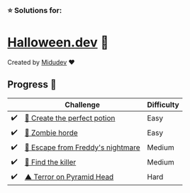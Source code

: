 ### ⭐ Solutions for:
# [Halloween.dev](https://halloween.dev) 🎃

Created by [Midudev](https://twitter.com/midudev) ❤️

## Progress 📅

|  | Challenge  | Difficulty |
| ------------- | -------------- | -------------- |
| ✔️ | [ 🧙 Create the perfect potion ](/halloween.dev/1-create-the-perfect-potion)  |  Easy |
| ✔️ | [ 🧟 Zombie horde ](/halloween.dev/2-zombie-horde)  |  Easy |
| ✔️ | [ 🛌 Escape from Freddy's nightmare ](/halloween.dev/3-escape-from-freddys-nightmare)  |  Medium |
| ✔️ | [ 🔪 Find the killer ](/halloween.dev/4-find-the-killer)  |  Medium |
| ✔️ | [ ▲ Terror on Pyramid Head ](/halloween.dev/5-terror-on-pyramid-head)  |  Hard |
